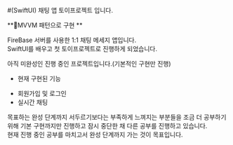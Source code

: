 #(SwiftUI) 채팅 앱 토이프로젝트 입니다.

**MVVM 패턴으로 구현 **

FireBase 서버를 사용한 1:1 채팅 메세지 앱입니다.   
SwiftUI를 배우고 첫 토이프로젝트로 진행하게 되었습니다.   

아직 미완성인 진행 중인 프로젝트입니다.(기본적인 구현만 진행)   
* 현재 구현된 기능
 - 회원가입 및 로그인   
 - 실시간 채팅

목표하는 완성 단계까지 서두르기보다는 부족하게 느껴지는 부분들을 조금 더 공부하기 위해 기본 구현까지만 진행하고 잠시 중단한 채 다른 공부를 진행하고 있습니다.   
현재 진행 중인 공부를 마치고서 완성 단계까지 가는 것이 목표입니다.
